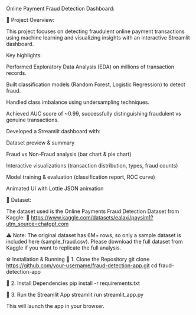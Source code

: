 Online Payment Fraud Detection Dashboard:

📌 Project Overview:

This project focuses on detecting fraudulent online payment transactions using machine learning and visualizing insights with an interactive Streamlit dashboard.

Key highlights:

Performed Exploratory Data Analysis (EDA) on millions of transaction records.

Built classification models (Random Forest, Logistic Regression) to detect fraud.

Handled class imbalance using undersampling techniques.

Achieved AUC score of ~0.99, successfully distinguishing fraudulent vs genuine transactions.

Developed a Streamlit dashboard with:

Dataset preview & summary

Fraud vs Non-Fraud analysis (bar chart & pie chart)

Interactive visualizations (transaction distribution, types, fraud counts)

Model training & evaluation (classification report, ROC curve)

Animated UI with Lottie JSON animation

📂 Dataset:

The dataset used is the Online Payments Fraud Detection Dataset from Kaggle:
🔗 https://www.kaggle.com/datasets/ealaxi/paysim1?utm_source=chatgpt.com

⚠️ Note: The original dataset has 6M+ rows, so only a sample dataset is included here (sample_fraud.csv).
Please download the full dataset from Kaggle if you want to replicate the full analysis.

⚙️ Installation & Running
🔹 1. Clone the Repository
        git clone https://github.com/your-username/fraud-detection-app.git
        cd fraud-detection-app

🔹 2. Install Dependencies
        pip install -r requirements.txt

🔹 3. Run the Streamlit App
        streamlit run streamlit_app.py

This will launch the app in your browser.
